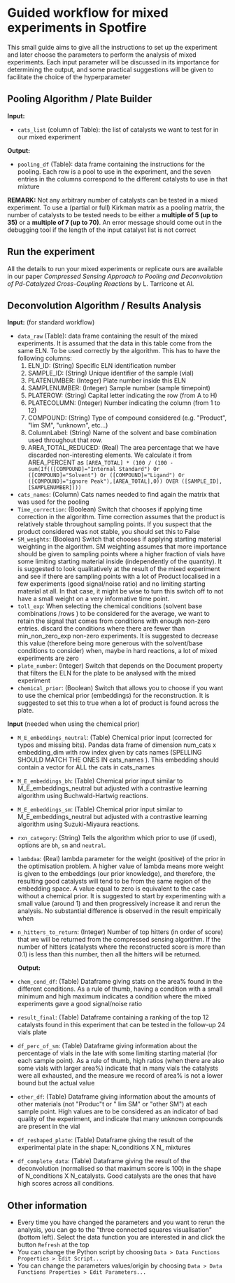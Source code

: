 # Guided workflow for mixed experiments in Spotfire
This small guide aims to give all the instructions to set up the experiment and later choose the parameters to perform the analysis of mixed experiments. Each input parameter will be discussed in its importance for determining the output, and some practical suggestions will be given to facilitate the choice of the hyperparameter
## Pooling Algorithm / Plate Builder
**Input:**
 - `cats_list` (column of Table): the list of catalysts we want to test for in our mixed experiment

**Output:**
 - `pooling_df` (Table): data frame containing the instructions for the pooling. Each row is a pool to use in the experiment, and the seven entries in the columns correspond to the different catalysts to use in that mixture

**REMARK:** Not any arbitrary number of catalysts can be tested in a mixed experiment. To use a (partial or full) Kirkman matrix as a pooling matrix, the number of catalysts to be tested needs to be either a **multiple of 5 (up to 35)** or a **multiple of 7 (up to 70)**. An error message should come out in the debugging tool if the length of the input catalyst list is not correct

## Run the experiment
All the details to run your mixed experiments or replicate ours are available in our paper _Compressed Sensing Approach to Pooling and Deconvolution of Pd-Catalyzed Cross-Coupling Reactions_ by L. Tarricone et Al.

## Deconvolution Algorithm / Results Analysis
**Input:** (for standard workflow)
- `data_raw` (Table): data frame containing the result of the mixed experiments. It is assumed that the data in this table come from the same ELN. To be used correctly by the algorithm. This has to have the following columns:
     1. ELN_ID: (String) Specific ELN identification number
     2. SAMPLE_ID: (String) Unique identifier of the sample (vial)
     3. PLATENUMBER: (Integer) Plate number inside this ELN
     4. SAMPLENUMBER: (Integer) Sample number (sample timepoint)
     5. PLATEROW: (String) Capital letter indicating the row (from A to H)
     6. PLATECOLUMN: (Integer) Number indicating the column (from 1 to 12)
     7. COMPOUND:  (String) Type of compound considered (e.g. "Product", "lim SM", "unknown", etc...)
     8. ColumnLabel: (String) Name of the solvent and base combination used throughout that row.
     9. AREA_TOTAL_REDUCED: (Real) The area percentage that we have discarded non-interesting elements. We calculate it from AREA_PERCENT as `[AREA_TOTAL] * (100 / (100 - sum(If(([COMPOUND]="Internal Standard") Or ([COMPOUND]="Solvent") Or ([COMPOUND]="Ligand") Or ([COMPOUND]="ignore Peak"),[AREA_TOTAL],0)) OVER ([SAMPLE_ID],[SAMPLENUMBER])))`
- `cats_names`: (Column)  	Cats names needed to find again the matrix that was used for the pooling
- `Time_correction`: (Boolean) Switch that chooses if applying time correction in the algorithm. Time correction assumes that the product is relatively stable throughout sampling points. If you suspect that the product considered was not stable, you should set this to False
-  `SM_weights`: (Boolean) Switch that chooses if applying starting material weighting in the algorithm. SM weighting assumes that more importance should be given to sampling points where a higher fraction of vials have some limiting starting material inside (independently of the quantity). It is suggested to look qualitatively at the result of the mixed experiment and see if there are sampling points with a lot of Product localised in a few experiments (good signal/noise ratio) and no limiting starting material at all. In that case, it might be wise to turn this switch off to not have a small weight on a very informative time point.
-  `toll_exp`: When selecting the chemical conditions (solvent base combinations /rows ) to be considered for the average, we want to retain the signal that comes from conditions with enough non-zero entries. discard the conditions where there are fewer than min_non_zero_exp non-zero experiments. It is suggested to decrease this value (therefore being more generous with the solvent/base conditions to consider) when, maybe in hard reactions, a lot of mixed experiments are zero
-  `plate_number`: (Integer) Switch that depends on the Document property that filters the ELN for the plate to be analysed with the mixed experiment
-  `chemical_prior`: (Boolean) Switch that allows you to choose if you want to use the chemical prior (embeddings) for the reconstruction. It is suggested to set this to true when a lot of product is found across the plate.

**Input** (needed when using the chemical prior)
- `M_E_embeddings_neutral`: (Table) Chemical prior input (corrected for typos and missing bits). Pandas data frame of dimension num_cats x embedding_dim with row index given by cats names (SPELLING SHOULD MATCH THE ONES IN cats_names ). This embedding should contain a vector for ALL the cats in cats_names
-  `M_E_embeddings_bh`: (Table) Chemical prior input similar to M_E_embeddings_neutral but adjusted with a contrastive learning algorithm using Buchwald-Hartwig reactions.
-  `M_E_embeddings_sm`: (Table) Chemical prior input similar to M_E_embeddings_neutral but adjusted with a contrastive learning algorithm using Suzuki-Miyaura reactions.
-  `rxn_category`: (String) Tells the algorithm which prior to use (if used), options are `bh`, `sm` and `neutral`.
- `lambdaa`: (Real) lambda parameter for the weight (positive) of the prior in the optimisation problem. A higher value of lambda means more weight is given to the embeddings (our prior knowledge), and therefore, the resulting good catalysts will tend to be from the same region of the embedding space. A value equal to zero is equivalent to the case without a chemical prior. It is suggested to start by experimenting with a small value (around 1) and then progressively increase it and rerun the analysis. No substantial difference is observed in the result empirically when 
- `n_hitters_to_return`: (Integer) Number of top hitters (in order of score) that we will be returned from the compressed sensing algorithm. If the number of hitters (catalysts where the reconstructed score is more than 0.1) is less than this number, then all the hitters will be returned.

  **Output:**
- `chem_cond_df`: (Table) Dataframe giving stats on the area% found in the different conditions. As a rule of thumb, having a condition with a small minimum and high maximum indicates a condition where the mixed experiments gave a good signal/noise ratio
- `result_final`: (Table) Dataframe containing a ranking of the top 12 catalysts found in this experiment that can be tested in the follow-up 24 vials plate
- `df_perc_of_sm`: (Table) Dataframe giving information about the percentage of vials in the late with some limiting starting material (for each sample point). As a rule of thumb, high ratios (when there are also some vials with larger area%) indicate that in many vials the catalysts were all exhausted, and the measure we record of area% is not a lower bound but the actual value
- `other_df`: (Table) Dataframe giving information about the amounts of other materials (not "Produc"t or " lim SM" or "other SM") at each sample point. High values are to be considered as an indicator of bad quality of the experiment, and indicate that many unknown compounds are present in the vial
- `df_reshaped_plate`: (Table) Dataframe giving the result of the experimental plate in the shape: N_conditions X N_ mixtures
- `df_complete_data`: (Table) Dataframe giving the result of the deconvolution (normalised so that maximum score is 100) in the shape of N_conditions X N_catalysts. Good catalysts are the ones that have high scores across all conditions.

## Other information

- Every time you have changed the parameters and you want to rerun the analysis, you can go to the "three connected squares visualisation" (bottom left). Select the data function you are interested in and click the button `Refresh` at the top
- You can change the Python script by choosing `Data > Data Functions Properties > Edit Script...`
- You can change the parameters values/origin by choosing `Data > Data Functions Properties > Edit Parameters...`
